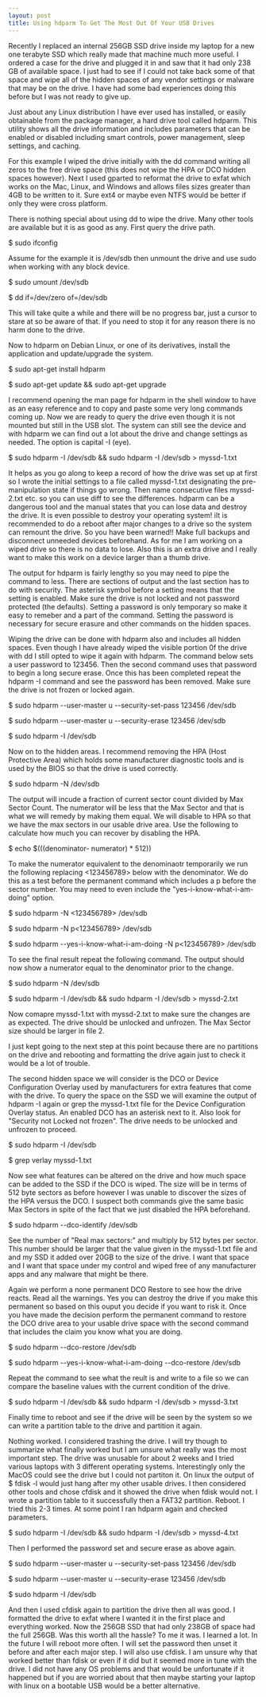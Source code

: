 ```yaml
---
layout: post
title: Using hdparm To Get The Most Out Of Your USB Drives
---
```


Recently I replaced an internal 256GB SSD drive inside my laptop for a new one terabyte SSD which really made that machine much more useful. I ordered a case for the drive and plugged it in and saw that it had only 238 GB of available space. I just had to see if I could not take back some of that space and wipe all of the hidden spaces of any vendor settings or malware that may be on the drive. I have had some bad experiences doing this before but I was not ready to give up.

Just about any Linux distribution I have ever used has installed, or easily obtainable from the package manager, a hard drive tool called hdparm. This utility shows all the drive information and includes parameters that can be enabled or disabled including smart controls, power management, sleep settings, and caching.

For this example I wiped the drive initially with the dd command writing all zeros to the free drive space (this does not wipe the HPA or DCO hidden spaces however). Next I used gparted to reformat the drive to exfat which works on the Mac, Linux, and Windows and allows files sizes greater than 4GB to be written to it. Sure ext4 or maybe even NTFS would be better if only they were cross platform.

There is nothing special about using dd to wipe the drive. Many other tools are available but it is as good as any. First query the drive path.

$ sudo ifconfig

Assume for the example it is /dev/sdb then unmount the drive and use sudo when working with any block device.

$ sudo umount /dev/sdb

$ dd if=/dev/zero of=/dev/sdb

This will take quite a while and there will be no progress bar, just a cursor to stare at so be aware of that. If you need to stop it for any reason there is no harm done to the drive.

Now to hdparm on Debian Linux, or one of its derivatives, install the application and update/upgrade the system.

$ sudo apt-get install hdparm

$ sudo apt-get update && sudo apt-get upgrade

I recommend opening the man page for hdparm in the shell window to have as an easy reference and to copy and paste some very long commands coming up. Now we are ready to query the drive even though it is not mounted but still in the USB slot. The system can still see the device and with hdparm we can find out a lot about the drive and change settings as needed. The option is capital -I (eye).

$ sudo hdparm -I /dev/sdb && sudo hdparm -I /dev/sdb > myssd-1.txt

It helps as you go along to keep a record of how the drive was set up at first so I wrote the initial settings to a file called myssd-1.txt designating the pre-manipulation state if things go wrong. Then name consecutive files myssd-2.txt etc. so you can use diff to see the differences. hdparm can be a dangerous tool and the manual states that you can lose data and destroy the drive. It is even possible to destroy your operating system! iIt is recommended to do a reboot after major changes to a drive so the system can remount the drive. So you have been warned!! Make full backups and disconnect unneeded devices beforehand. As for me I am working on a wiped drive so there is no data to lose. Also this is an extra drive and I really want to make this work on a device larger than a thumb drive.

The output for hdparm is fairly lengthy so you may need to pipe the command to less. There are sections of output and the last section has to do with security. The asterisk symbol before a setting means that the setting is enabled. Make sure the drive is not locked and not password protected (the defaults). Setting a password is only temporary so make it easy to remeber and a part of the command. Setting the password is necessary for secure erasure and other commands on the hidden spaces.

Wiping the drive can be done with hdparm also and includes all hidden spaces. Even though I have already wiped the visible portion 0f the drive with dd I still opted to wipe it again with hdparm. The command below sets a user password to 123456. Then the second command uses that password to begin a long secure erase. Once this has been completed repeat the hdparm -I command and see the password has been removed. Make sure the drive is not frozen or locked again.

$ sudo hdparm --user-master u --security-set-pass 123456 /dev/sdb

$ sudo hdparm --user-master u --security-erase 123456 /dev/sdb

$ sudo hdparm -I /dev/sdb

Now on to the hidden areas. I recommend removing the HPA (Host Protective Area) which holds some manufacturer diagnostic tools and is used by the BIOS so that the drive is used correctly.

$ sudo hdparm -N /dev/sdb

The output will incude a fraction of current sector count divided by Max Sector Count. The numerator will be less that the Max Sector and that is what we will remedy by making them equal. We will disable to HPA so that we have the max sectors in our usable drive area. Use the following to calculate how much you can recover by disabling the HPA.

$ echo $(((denominator- numerator) * 512))

To make the numerator equivalent to the denominaotr temporarily we run the following replacing <123456789> below with the denominator. We do this as a test before the permanent command which includes a p before the sector number. You may need to even include the "yes-i-know-what-i-am-doing" option. 

$ sudo hdparm -N <123456789> /dev/sdb

$ sudo hdparm -N p<123456789> /dev/sdb

$ sudo hdparm --yes-i-know-what-i-am-doing -N p<123456789> /dev/sdb

To see the final result repeat the following command. The output should now show a numerator equal to the denominator prior to the change.

$ sudo hdparm -N /dev/sdb

$ sudo hdparm -I /dev/sdb && sudo hdparm -I /dev/sdb > myssd-2.txt

Now comapre myssd-1.txt with myssd-2.txt to make sure the changes are as expected. The drive should be unlocked and unfrozen. The Max Sector size should be larger in file 2.

I just kept going to the next step at this point because there are no partitions on the drive and rebooting and formatting the drive again just to check it would be a lot of trouble.

The second hidden space we will consider is the DCO or Device Configuration Overlay used by manufacturers for extra features that come with the drive. To query the space on the SSD we will examine the output of hdparm -I again or grep the myssd-1.txt file for the Device Configuration Overlay status. An enabled DCO has an asterisk next to it. Also look for "Security not Locked not frozen". The drive needs to be unlocked and unfrozen to proceed.

$ sudo hdparm -I /dev/sdb

$ grep verlay myssd-1.txt

Now see what features can be altered on the drive and how much space can be added to the SSD if the DCO is wiped. The size will be in terms of 512 byte sectors as before however I was unable to discover the sizes of the HPA versus the DCO. I suspect both commands give the same basic Max Sectors in spite of the fact that we just disabled the HPA beforehand.

$ sudo hdparm --dco-identify /dev/sdb

See the number of "Real max sectors:" and multiply by 512 bytes per sector. This number should be larger that the value given in the myssd-1.txt file and and my SSD it added over 20GB to the size of the drive. I want that space and I want that space under my control and wiped free of any manufacturer apps and any malware that might be there.

Again we perform a none permanent DCO Restore to see how the drive reacts. Read all the warnings. Yes you can destroy the drive if you make this permanent so based on this ouput you decide if you want to risk it. Once you have made the decision perform the permanent command to restore the DCO drive area to your usable drive space with the second command that includes the claim you know what you are doing.

$ sudo hdparm --dco-restore /dev/sdb

$ sudo hdparm --yes-i-know-what-i-am-doing --dco-restore /dev/sdb

Repeat the command to see what the reult is and write to a file so we can compare the baseline values with the current condition of the drive.

$ sudo hdparm -I /dev/sdb && sudo hdparm -I /dev/sdb > myssd-3.txt

Finally time to reboot and see if the drive will be seen by the system so we can write a partition table to the drive and partition it again.

Nothing worked. I considered trashing the drive. I will try though to summarize what finally worked but I am unsure what really was the most important step. The drive was unusable for about 2 weeks and I tried various laptops with 3 different operating systems. Interestingly only the MacOS could see the drive but I could not partiton it. On linux the output of $ fdisk -l would just hang after my other usable drives. I then considered other tools and chose cfdisk and it showed the drive when fdisk would not. I wrote a partition table to it successfully then a FAT32 partition. Reboot. I tried this 2-3 times. At some point I ran hdparm again and checked parameters.

$ sudo hdparm -I /dev/sdb && sudo hdparm -I /dev/sdb > myssd-4.txt

Then I performed the password set and secure erase as above again.

$ sudo hdparm --user-master u --security-set-pass 123456 /dev/sdb

$ sudo hdparm --user-master u --security-erase 123456 /dev/sdb

$ sudo hdparm -I /dev/sdb

And then I used cfdisk again to partition the drive then all was good. I formatted the drive to exfat where I wanted it in the first place and everything worked. Now the 256GB SSD that had only 238GB of space had the full 256GB. Was this worth all the hassle? To me it was. I learned a lot. In the future I will reboot more often. I will set the password then unset it before and after each major step. I will also use cfdisk. I am unsure why that worked better than fdisk or even if it did but it seemed more in tune with the drive. I did not have any OS problems and that would be unfortunate if it happened but if you are worried about that then maybe starting your laptop with linux on a bootable USB would be a better alternative.
